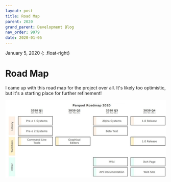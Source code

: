 ```yaml
---
layout: post
title: Road Map
parent: 2020
grand_parent: Development Blog
nav_order: 9979
date: 2020-01-05
---
```

January 5, 2020
{: .float-right}

# Road Map

I came up with this road map for the project over all.
It's likely too optimistic, but it's a starting place for further refinement!

![An image showing when Paige aims to have each component of the system complete.](image-2020-01-05.jpg)
